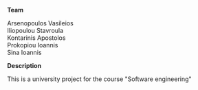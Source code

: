 **Team**

Arsenopoulos Vasileios\
Iliopoulou Stavroula\
Kontarinis Apostolos\
Prokopiou Ioannis\
Sina Ioannis 

**Description**

This is a university project for the course "Software engineering"
